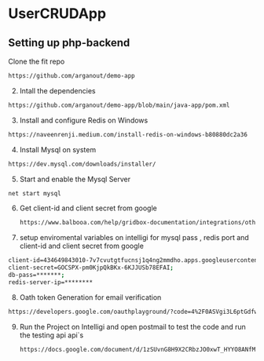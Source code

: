 # UserCRUDApp

## Setting up php-backend
Clone the fit repo 
```bash
https://github.com/arganout/demo-app
```
2. Intall the dependencies
```bash
https://github.com/arganout/demo-app/blob/main/java-app/pom.xml
```

3. Install and configure Redis on Windows

```bash
https://naveenrenji.medium.com/install-redis-on-windows-b80880dc2a36
```


4. Install Mysql on system
```bash
https://dev.mysql.com/downloads/installer/
```

5. Start and enable the Mysql Server
```bash
net start mysql
```
6. Get client-id and client secret from google
   ```bash
   https://www.balbooa.com/help/gridbox-documentation/integrations/other/google-client-id
   ```

7. setup enviromental variables on intelligi for mysql pass , redis port and client-id and client secret from google
```bash
client-id=434649843010-7v7cvutgtfucnsj1q4ng2mmdho.apps.googleusercontent.com;
client-secret=GOCSPX-pm0KjpQkBKx-6KJJUSb78EFAI;
db-pass=*******;
redis-server-ip=********
```

8.  Oath token Generation for email verification
```bash
https://developers.google.com/oauthplayground/?code=4%2F0ASVgi3L6ptGdfwE009LJWxCYpNXXKieJjQU7W1Mrkrhbh-dAtfy43uqutlvEhNDZ4g9-yw&scope=email+openid+https%3A%2F%2Fwww.googleapis.com%2Fauth%2Fuserinfo.email&authuser=0&prompt=consent
```
9. Run the Project on Intelligi and open postmail to test the code and run the testing api api`s
    ```bash
   https://docs.google.com/document/d/1zSUvnG8H9X2CRbzJO0xwT_HYYO8ANfMaQFHdS5HrpL4/edit?usp=sharing
   ```

